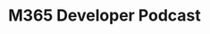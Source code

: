---
title: "M365 Developer Podcast"
description: "Jeremy Thake & Paul Schaeflein talk Microsoft 365 w/ industry experts."
image: "/images/guidance-background-m365devpodcast.webp"
externalUrl: "https://www.m365devpodcast.com/"
---